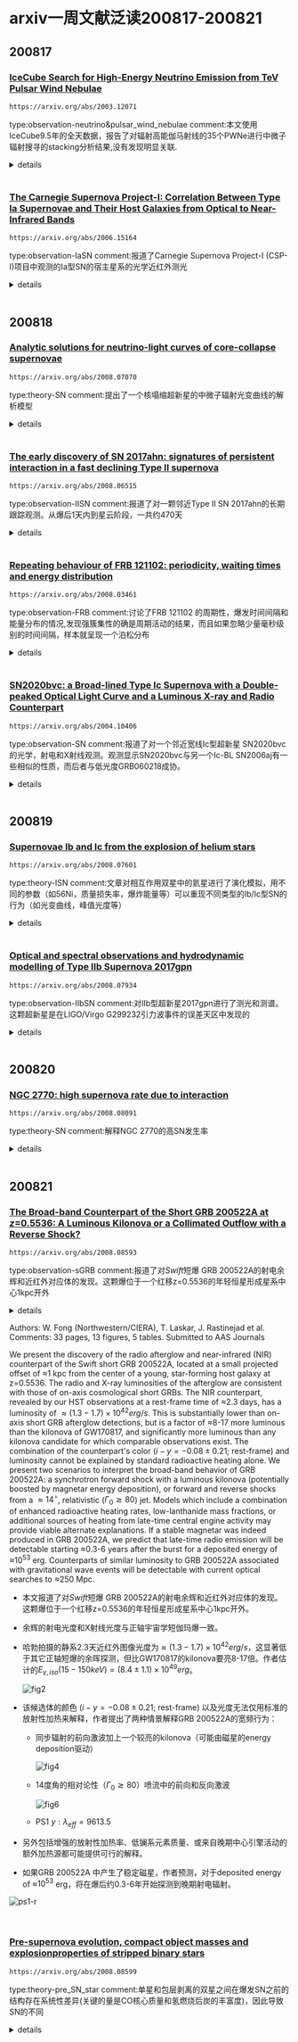 # arxiv一周文献泛读200817-200821

## 200817

### [IceCube Search for High-Energy Neutrino Emission from TeV Pulsar Wind Nebulae](./2003.12071.pdf)

`https://arxiv.org/abs/2003.12071`

type:observation-neutrino&pulsar_wind_nebulae
comment:本文使用IceCube9.5年的全天数据，报告了对辐射高能伽马射线的35个PWNe进行中微子辐射搜寻的stacking分析结果,没有发现明显关联.

<details>
<summary>details</summary>

Authors: M. G. Aartsen, M. Ackermann, J. Adams, et al.
Comments: 11 pages, 2 figures; matches the published version in ApJ

Pulsar wind nebulae (PWNe) are the main gamma-ray emitters in the Galactic plane. They are diffuse nebulae that emit nonthermal radiation. Pulsar winds, relativistic magnetized outflows from the central star, shocked in the ambient medium produce a multiwavelength emission from the radio through gamma rays. Although the leptonic scenario is able to explain most PWNe emission, a hadronic contribution cannot be excluded. A possible hadronic contribution to the high-energy gamma-ray emission inevitably leads to the production of neutrinos. Using 9.5 yr of all-sky IceCube data, we report results from a stacking analysis to search for neutrino emission from 35 PWNe that are high-energy gamma-ray emitters. In the absence of any significant correlation, we set upper limits on the total neutrino emission from those PWNe and constraints on hadronic spectral components. 

- 脉冲星风星云PWNe是具有非热辐射的弥散星云，脉冲星风是来自中心源的相对论性磁化外流，与周围介质相互作用而产生从射电到伽马射线的多波段辐射。
- 脉冲星风星云是银道面上主要的gamma-ray辐射源。
- 尽管轻子情形可以解释大部分PWNe辐射，也不能否定存在来自重子的贡献。如果在高能伽马射线辐射中存在重子的贡献，就不可避免会产生中微子。
- 本文使用IceCube9.5年的全天数据，报告了对辐射高能伽马射线的35个PWNe进行中微子辐射搜寻的stacking分析结果。
- 在没有发现明显的关联的结果下，作者给出了这些PWNe的总中微子辐射的上限，对重子光谱成分进行了限制。

</details>

<br />

### [The Carnegie Supernova Project-I: Correlation  Between Type Ia Supernovae and Their Host Galaxies from Optical to  Near-Infrared Bands](./2006.15164.pdf)

`https://arxiv.org/abs/2006.15164`

type:observation-IaSN
comment:报道了Carnegie Supernova Project-I (CSP-I)项目中观测的Ia型SN的宿主星系的光学近红外测光

<details>
<summary>details</summary>

Authors: Syed A. Uddin, Christopher R. Burns, M. M. Phillips et al.
Comments: Accepted to The Astrophysical Journal

We present optical and near-infrared ($ugriYJH$) photometry of host galaxies of Type Ia supernovae (SN Ia) observed by the Carnegie Supernova Project-I. We determine host galaxy stellar masses and, for the first time, study their correlation with SN Ia **standardized** luminosity across optical and near-infrared ($uBgVriYJH$) bands. In the individual bands, we find that SNe Ia are more luminous in more massive hosts with **luminosity offsets** ranging between −0.07±0.03 mag to −0.15±0.04 mag after **light-curve standardization**. The slope of the SN Ia Hubble residual-host mass relation is negative across all $uBgVriYJH$ bands with values ranging between −0.036±0.025 mag/dex to −0.097±0.027 mag/dex -- implying that **SNe Ia in more massive galaxies are brighter than expected**. The near-constant observed correlations across optical and near-infrared bands indicate that dust may not play a significant role in the observed **luminosity offset**--host mass correlation. We measure projected separations between SNe Ia and their host centers, and find that SNe Ia that explode beyond a projected 10 kpc have a 30% to 50% reduction of the dispersion in Hubble residuals across all bands -- making them a more uniform subset of SNe~Ia. Dust in host galaxies, peculiar velocities of nearby SN Ia, or a combination of both may drive this result as the **color excesses** of SNe Ia beyond 10 kpc are found to be generally lower than those interior, but there is also a diminishing trend of the dispersion as we exclude nearby events. We do not find that SN Ia average luminosity varies significantly when they are grouped in various **host morphological types**. Host galaxy data from this work will be useful, in conjunction with future high-redshift samples, in constraining cosmological parameters. 

- 作者报道了[Carnegie Supernova Project](https://csp.obs.carnegiescience.edu/)-I (CSP-I)项目中观测的Ia型SN的宿主星系的光学近红外测光。

  - CSP-I 2004-2010，主要对低红移（0<z<0.1） 的SNe 进行精准的多波段光变曲线测光观测以及光谱的获取。

- 决定了宿主星系质量，首次研究了它们与Ia型SN从光学到近红外 ($uBgVriYJH$) 波段标准化光度间的关系。

  ![fig3](./2006.15164_fig3.png)

- 在单个波段，发现更大质量星系的Ia型SN会更明亮，with **luminosity offsets** ranging between −0.07±0.03 mag to −0.15±0.04 mag after **light-curve standardization**(correcting for the luminosity-decline rate relation).

- Ia型 SN 哈勃残差-宿主星系质量的相关性在所有$uBgVriYJH$ 波段都是负值，变化范围为 −0.029±0.029 mag/dex to −0.093±0.031 mag/dex，这表明更大质量星系的Ia型SN比预期的更亮（由于斜率是负数，质量越大即哈勃残差绝对值越大，即实际越亮）。

  - The Hubble residual is the deviation of the inferred distance modulus to the SN, calculated from its apparent luminosity and light curve properties, away from the expected value at the SN redshift. [Kelly et al 2009](https://arxiv.org/abs/0912.0929)
  - Hubble residual is the difference between the predicted and the observed values of distance moduli after obtaining a best-fit cosmological model for a given set of SNe Ia.  We will refer to Hubble residuals as luminosities in such a way that negative values indicate more luminous SNe Ia. This work

   ![fig7](./2006.15164_fig7.png)

- 从光学到近红外波段上观测的相关性近似不变，表明尘埃在观测到的**luminosity offset**--host mass correlation中没有显著影响。

- 测量了Ia型 SNe 距离它们宿主星系中心的投影距离，发现在10kpc以上爆发的Ia SN的各波段哈勃残差的弥散要小30%到50%，表明这部分SN是一个更均匀的Ia SN 的子集。宿主星系的尘埃，邻近Ia SN的peculiar velocity (refers to the motion of an object relative to a Galactic rest fram)，都可能导致这样的结果。

  ![fig14](./2006.15164_fig14.png)

- 另外，10kpc以上 Ia SNe 的 color excesses 普遍低于10kpc以内的，but there is also a diminishing trend of the dispersion as we exclude nearby events.

  ![fig15](./2006.15164_fig15.png)

- 如果按照宿主形态类型把Ia SNe 进行分组，没有发现 Ia SNe 平均光度有显著的变化。

</details>

<br />

## 200818

### [Analytic solutions for neutrino-light curves of core-collapse supernovae](./2008.07070.pdf)

`https://arxiv.org/abs/2008.07070`

type:theory-SN
comment:提出了一个核塌缩超新星的中微子辐射光变曲线的解析模型

<details>
<summary>details</summary>

Athours: Yudai Suwa (Kyoto Sangyo U. & YITP), Akira Harada (ICRR), Ken'ichiro Nakazato (Kyushu U.), Kohsuke Sumiyoshi (NIT, Numazu College)
Comments: 12 pages, 1 figure, 1 table

Neutrino is a guaranteed signal from supernova explosions in the Milky Way and is the most valuable messenger that can provide us with information about the deepest part of supernovae. In particular, neutrinos will provide us with physical quantities, such as the radius and mass of protoneutron stars (PNS), which are the central engine of supernovae. It requires a theoretical model that connects observables such as neutrino luminosity and average energy with physical quantities. Here we show analytic solutions for the neutrino-light curve derived from the neutrino radiation transport equation by employing the diffusion approximation and the analytic density solution of the hydrostatic equation for the PNS. The neutrino luminosity and the average energy as functions of time are explicitly presented, with dependence on PNS mass, radius, the total energy of neutrinos, surface density, and opacity. The analytic solutions provide good representations of the numerical models from a few seconds after the explosion and let our rough estimate of these physical quantities to be made from observational data. 

- 文章提出了一个核塌缩超新星的中微子辐射光变曲线的解析模型。如中微子光度和平均能量随时间的变化关系，其中涉及到PNS(prototypeneutron star)质量，半径，中微子总能亮，表面密度，不透明度等参数。
- 此模型可描述爆后>~ 1s的中微子辐射行为。

![2008.07070](./2008.07070_eq47-49.png)

![fig1](./2008.07070_fig1.png)

</details>

<br />

### [The early discovery of SN 2017ahn: signatures of persistent interaction in a fast declining Type II supernova](./2008.06515.pdf)

`https://arxiv.org/abs/2008.06515`

type:observation-IISN
comment:报道了对一颗邻近Type II SN 2017ahn的长期跟踪观测。从爆后1天内到星云阶段，一共约470天

<details>
<summary>details</summary>

Authors: L. Tartaglia, D. J. Sand, J. H. Groh et al.
Comments: 24 pages (20+Appendices), 16 figures, 4 tables, submitted to ApJ

We present high-cadence, comprehensive data on the nearby (D≃33Mpc) Type II SN 2017ahn, discovered within ∼1 day of explosion, from the very early phases after explosion to the nebular phase. The observables of SN 2017ahn show a significant evolution over the ≃470d of our follow-up campaign, first showing prominent, narrow Balmer lines and other high-ionization features purely in emission (i.e. flash spectroscopy features), which progressively fade and lead to a spectroscopic evolution similar to that of more canonical Type II supernovae. Over the same period, the decline of the light curves in all bands is fast, resembling the photometric evolution of linearly declining H-rich core-collapse supernovae. The modeling of the light curves and early flash spectra suggest a complex circumstellar medium surrounding the progenitor star at the time of explosion, with a first dense shell produced during the very late stages of its evolution being swept up by the rapidly expanding ejecta within the first ∼6d of the supernova evolution, while signatures of interaction are observed also at later phases. Hydrodynamical models support the scenario in which linearly declining Type II supernovae are predicted to arise from massive yellow super/hyper giants depleted of most of their hydrogen layers.

- 报道了对一颗邻近Type II SN 2017ahn的长期跟踪观测。从爆后1天内到星云阶段，一共约470天。
  
  - 2017 02 8.29 由Cerro  Tololo  Inter-American  Observatory  (CTIO,Cerro  Pach ́on,  Chile).的0.41米 PROMPT5望远镜发现。
  - 后续观测大多使用了Las Cumbres Observatory network (Brown et al. 2013) within the Supernova Key Project的仪器，部分数据使用了挂载于智利ESO La Silla Observatory 2.2米的MPG望远镜上的Gamma-Ray Burst Optical/Near-Infrared Detector (GROND）
  
- 观测上表现出明显的演化行为，首先是有显著的窄Balmer线系以及其它的高电离度的发射特征（如耀发光谱特征），约一周后逐渐衰减并与大多数典型II型超新星的光谱演化相似。 

- 在同一阶段，所有波段的光变曲线的衰减都很快，与线性衰减的H-rich核塌缩超新星的光变相似。

  ![fig2](./2008.06515_fig2.png)

  ![fig6](./2008.06515_fig6.png)

- 对光变曲线和早期耀发光谱的模型拟合表明爆发时前身星周围的介质比较复杂，在约6天内，密度大的壳层被后面迅速扩张的抛射物扫过（with a first dense shell produced during the very late stages of its evolution being swept up by the rapidly expanding ejecta within the first ∼6d of the supernova evolution），同时在晚期也观测到了相互作用的迹象。

- 流体动力学模型支持线性衰减的II型超新星来自于耗尽大部分氢层的yellow super/hyper giants。

</details>

<br />

### [Repeating behaviour of FRB 121102: periodicity, waiting times and energy distribution](./2008.03461.pdf)

`https://arxiv.org/abs/2008.03461`

type:observation-FRB
comment:讨论了FRB 121102 的周期性，爆发时间间隔和能量分布的情况,发现强簇集性的确是周期活动的结果，而且如果忽略少量毫秒级别的时间间隔，样本就呈现一个泊松分布

<details>
<summary>details</summary>

Authors: M. Cruces, L. G. Spitler, P. Scholz et al.

Since the discovery of repetition it has been clear that the detections of fast radio burst (FRB) 121102 are **clustered**. Recently, it was argued that it is periodic, raising the question of whether the clustering reflected a not-yet-defined periodicity. We performed an extensive multi-wavelength campaign with Effelsberg, Green Bank telescope and the Arecibo observatory to **shadow** the Gran Telescope Canaria (optical), NuSTAR (X-ray) and INTEGRAL (gamma-ray). We detected 36 bursts with Effelsberg, one with a pulse width of 39ms. <font color=red>We tested the periodicity hypothesis using 165-hr of Effelsberg, and find a periodicity of 161±5 days</font>. We predict the source to be active from 2020-07-09 to 2020-10-14 and, posteriorly, from 2020-12-17 to 2021-03-24. With the bursts detected, we compare the **waiting times** between consecutive bursts with a Weibull distribution with shape parameter k<1, and a Poissonian distribution. We conclude that the strong clustering was indeed a consequence of a periodic activity and show that if few events of millisecond scale separation are excluded, the sample agrees with a Poissonian distribution. We model the bursts cumulative energy distribution, with energies from ~ $10^{38}-10^{39}$ erg, and find that it is well described by a power-law with slope of γ=−1.1±0.2. We exclude a time changing slope to reconcile the discrepancies between the published values and propose that a single power-law might not fit the data over many orders of magnitude. With one burst detected during simultaneous NuSTAR observations, we place a 5-σ upper limit of $6−40×10^{46}$ erg on the 3−79 keV energy of an X-ray burst counterpart. 

- 本文讨论了FRB 121102 的周期性，爆发时间间隔和能量分布的情况。

- 对于FRB 121102的探测是簇集的（clustered）。这些簇集的爆发是否反映了还未被定义的周期性？

- 作者利用Effelsberg（17年9月到20年6月）、Green Bank和Arecibo进行了长期的多波段观测to **shadow** the Gran Telescope Canaria (optical), NuSTAR (X-ray) and INTEGRAL (gamma-ray).

- Effelsberg探测到了36个爆，其中一个的脉冲宽度为39ms。作者对165小时的Effelsberg观测数据进行了周期性检验，发现161±5天的周期性行为，预测此源在2020-07-09 to 2020-10-14为活跃期，下一个活跃期为2020-12-17 to 2021-03-24。

- 作者把这些连续探测间等待时间与形状参数k<1的韦伯分布以及泊松分布比较，发现强簇集性的确是周期活动的结果，而且如果忽略少量毫秒级别的时间间隔，样本就呈现一个泊松分布。

  ![tab5](./2008.03461_tab5.png)

- 作者在拟合了~ $10^{38}-10^{39}$ erg能段的爆发累计能量分布，发现其较好符合斜率γ=−1.1±0.2的幂率。

- 有一个爆同时被NuSTAR探测到，给出了X-射线对应体在3−79 keV 区间内的5-σ能量上限为$6−40×10^{46}$ erg

</details>

<br />

### [SN2020bvc: a Broad-lined Type Ic Supernova with a Double-peaked Optical Light Curve and a Luminous X-ray and Radio Counterpart](./2004.10406v2.pdf)

`https://arxiv.org/abs/2004.10406`

type:observation-SN
comment:报道了对一个邻近宽线Ic型超新星 SN2020bvc的光学，射电和X射线观测。观测显示SN2020bvc与另一个Ic-BL SN2006aj有一些相似的性质，而后者与低光度GRB060218成协。

<details>
<summary>details</summary>

Authors: Anna Y. Q. Ho, S. R. Kulkarni, Daniel A. Perley et al.
Commetns: Accepted to ApJ. 39 pages, 17 figures. Comments welcome

We present optical, radio, and X-ray observations of SN2020bvc (=ASASSN20bs; ZTF20aalxlis), a nearby (z=0.0252; d=114 Mpc) broad-lined (BL) Type Ic supernova (SN). Our observations show that SN2020bvc shares several properties in common with the Ic-BL SN2006aj, which was associated with the low-luminosity gamma-ray burst (LLGRB) 060218. First, the 10 GHz radio light curve is on the faint end of LLGRB-SNe ($L_{radio}≈10^{37}erg/s$): we model our VLA observations (spanning 13-43 d) as synchrotron emission from a mildly relativistic (v≳0.3c) forward shock. Second, with Swift and Chandra we detect X-ray emission ($L_X≈10^{41}erg/s$) that is not naturally explained as inverse Compton emission or as part of the same synchrotron spectrum as the radio emission. Third, high-cadence (6×/night) data from the Zwicky Transient Facility (ZTF) shows a double-peaked optical light curve, the first peak from shock-cooling emission from extended low-mass material (mass $M_e<10^{−2}M_⊙$ at radius $R>10^{12}cm$) and the second peak from the radioactive decay of Ni-56. SN2020bvc is the first confirmed double-peaked Ic-BL SN discovered without a GRB trigger, so it is noteworthy that it shows X-ray and radio emission similar to LLGRB-SNe: this is consistent with models in which the same mechanism produces both the LLGRB and the shock-cooling emission. For four of the five other nearby (z≲0.05) Ic-BL SNe with ZTF high-cadence data, we rule out a first peak like that seen in SN2006aj and SN2020bvc, i.e. that lasts ≈1d and reaches a peak luminosity M≈−18. X-ray and radio follow-up observations of future such events will establish whether double-peaked optical light curves are indeed predictive of LLGRB-like X-ray and radio emission. 

- 报道了对一个邻近（z=0.0252; d=114 Mpc）的宽线Ic型超新星 SN2020bvc的光学，射电和X射线观测。观测显示SN2020bvc与另一个Ic-BL SN2006aj有一些相似的性质，而后者与低光度GRB060218成协。
  - 半数GRB-SNe成协的GRB是LLGRB，$L_{\gamma,iso} < 10^{48.5} erg/s$。宇宙学GRB $L_{\gamma,iso} > 10^{49.5} erg/s$。
  - LLGRB 的普遍程度是 宇宙学GRB的10倍到100倍（Soderberg et al. 2006; Liang
    et al. 2007），但探测率很低，样本很少，传统GRBs, LLGRBs, Ic-BL SNe的联系还不清楚。
  - 通过光学-X射线-射电的观测来发现与GRB相关的但没有GRB触发的事件现象可以帮助加深对三者联系的理解。
  - SN2020bvc于2月4.34首次探测到（P48），$i=17.48 \pm 0.05 mag$，$ra= 14:33:57.01,dec=40:14:37.5$。而最近一次non-detection为ASAS-SN的0.67天前即Feb 03.67，$o>19.4mag$。探测的2小时后P60的SEDM进行测谱，光谱由热连续谱主导，有一些宿主星系的氢线以及微弱的吸收线。在Feb 08.24使用Liverpool Telescope的SPRAT再次测谱，显示出Ic-BL SN的特征。

  ![fig2](./2004.10406_fig2.png)

![tab1](./2004.10406_tab1.png)

![fig4](./2004.10406_fig4.png)

![fig4note](./2004.10406_fig4note.png)

- 首先，10GHz的射电光变曲线在LLGRB-SNe中处于弱端（$L_{radio}≈10^{37}erg/s$），采用来自轻相对论性前向激波（v≳0.3c）的同步辐射情景来拟合VLA观测（14-43d）。

- 其次，使用$Swift$和$Chandra$探测的X射线辐射（$L_X≈10^{41}erg/s$）用逆康普顿散射或是用同步辐射都不能很好的解释观测（that is **not naturally** explained as inverse Compton emission or as part of the same synchrotron spectrum as the radio emission.），可能是多成分的辐射。

- 第三，高节奏（6x/night）的ZTF观测呈现了一个双峰的光变曲线，第一个峰来自延展的低质量物质 (mass $M_e<10^{−2}M_⊙$ at radius $R>10^{12}cm$)的激波冷却（shock-cooling ），第二个峰来自Ni-56的放射性衰变。

- SN2020bvc是第一个被证实的没有探测到GRB的双峰Ic-BL SN，而且它展示出了与LLGRB-SNe相似的X射线和射电辐射：这符合LLGRB和激波冷却辐射产生自相同机制的模型是符合的。

- 在另外5个ZTF观测的邻近（z≲0.05）的Ic-BL SNe中，4个SN没有类似于SN2006aj和SN2020bvc第一个峰（持续1天，峰值达到M=-18）的峰。

  ![fig17](./2004.10406_fig17.png)

- 对未来这类事件的X射线和射电的跟踪观测将有助于确定双峰光学光变曲线是否能预测类LLGRB的X射线和射电辐射。

</details>

<br />

## 200819

### [Supernovae Ib and Ic from the explosion of helium stars](./2008.07601.pdf)

`https://arxiv.org/abs/2008.07601`

type:theory-ISN
comment:文章对相互作用双星中的氦星进行了演化模拟，用不同的参数（如56Ni，质量损失率，爆炸能量等）可以重现不同类型的Ib/Ic型SN的行为（如光变曲线，峰值光度等）

<details>
<summary>details</summary>

Authors: Luc Dessart, Sung-Chul Yoon, David R. Aguilera-Dena, and Norbert Lange
Comments: Accepted for publication in A&A

Much difficulty has so far prevented the emergence of a consistent scenario for the origin of Type Ib and Ic supernovae (SNe). Either the SN rates, or the ejecta masses and composition were in tension with inferred properties from observations. Here, we follow a heuristic approach by examining the fate of helium stars in the mass range 4 to 12 Msun, which presumably form in interacting binaries. The  helium  stars  are  evolved  using  stellar  wind  mass  loss  rates  that  agree  with  observations,  and  which  reproduce  the  observed luminosity range of galactic WR stars, leading to stellar masses at core collapse in the range 3 to 5.5 Msun. We then explode these models adopting an explosion energy proportional to the ejecta mass, roughly consistent with theoretical predictions. We impose a fixed 56Ni mass and strong mixing. The SN radiation from 3 to 100 d is computed self-consistently starting from the input stellar models using the time-dependent non-local thermodynamic equilibrium radiative-transfer code CMFGEN. By design, our fiducial models yield very similar light curves, with a rise time of about 20 d and a peak luminosity of ~ $10^{42.2}erg/s, in line with representative SNe Ibc. <font color=red>The less massive progenitors retain a He-rich envelope and reproduce the color, line widths, and line strengths of a representative sample of SNe Ib, while stellar winds remove most of the helium in the more massive progenitors, whose spectra match typical SNe Ic in detail.</font> The transition between the predicted Ib-like and Ic-like spectra is continuous, but it is sharp, such that the resulting models essentially form a dichotomy. Further models computed with varying explosion energy,56Ni mass, and long-term power injection from the remnant show that a moderate variation of these parameters can reproduce much of the diversity of SNe Ibc. We conclude that stars stripped by a binary companion can account for the vast majority of ordinary Type Ib and Ic SNe, and that stellar wind mass loss is the key to remove the helium envelope in the progenitors of SNe Ic

- 文章对相互作用双星中的氦星进行了演化模拟，用不同的参数（如56Ni，质量损失率，爆炸能量等）可以重现不同类型的Ib/Ic型SN的行为（如光变曲线，峰值光度等）。
- 质量不那么大的前身星会保留富He的包层，可重现典型Ib型SN的颜色，线宽，线强度。
- 更大质量的前身星的氦被星风剥离，产生典型Ic型SN的光谱细节。
- 结论是在双星中被伴星剥离的恒星可以解释绝大多数的普通SNe-Ib和Ic，且星风质量损失是SN-Ic前身中氦包层被剥离的关键。

</details>

<br />

### [Optical and spectral observations and hydrodynamic modelling of Type IIb Supernova 2017gpn](./2008.07934.pdf)

`https://arxiv.org/abs/2008.07934`

type:observation-IIbSN
comment:对IIb型超新星2017gpn进行了测光和测谱。这颗超新星是在LIGO/Virgo G299232引力波事件的误差天区中发现的

<details>
<summary>details</summary>

Authors: Elena A. Balakina, Maria V. Pruzhinskaya, ...  Xiaofeng Wang, Danfeng Xiang, Han Lin et al.
Comments: 18 pages, 13 figures

In this work we present the photometric and spectroscopic observations of Type IIb Supernova 2017gpn. This supernova was discovered in the error-box of LIGO/Virgo G299232 gravitational-wave event. We obtained the light curves in B and R passbands and modelled them numerically using the one-dimensional radiation hydrocode STELLA. The best-fit model has the following parameters: the pre-SN star mass and the radius are 3.5 Msun and 50 Rsun, respectively; the explosion energy is $E_{exp} = 1.2 * 10^{51} erg$; the mass of radioactive nickel is $M_{56Ni} =0.11 M_{sun}$, which is totally mixed through the ejecta, the mass of the hydrogen envelope 0.06 Msun. Moreover, SN 2017gpn is a confirmed SN IIb that is located at the farthest distance from the center of its host galaxy NGC 1343 (i.e. the projected distance is about 21 kpc). This challenges the scenario of the origin of Type IIb Supernovae from massive stars. 

- 对IIb型超新星2017gpn进行了测光和测谱。这颗超新星是在LIGO/Virgo G299232引力波事件的误差天区中发现的。
  - 在O2的最后一天2017 08 27.017，首先由MASTER发现，名为 MASTER OT J033744.97+723159.0
  - 作者使用SAO RAS 的 Zeiss-1000 望远镜进行了20次测光
  - 兴隆216参与了后续测谱，进一步证实SN类型
- 对B R波段的光变曲线进行了拟合（one-dimensional radiation hydrocode STELLA），最佳拟合参数为：
  -  前身星质量和半径：3.5 $M_⊙$ ， 50 $R_⊙$
  -  爆炸能量：$E_{exp} = 1.2 * 10^{51} erg$
  -  56Ni质量： $M_{56Ni} =0.11 M_⊙$，完全与抛射物混合
- SN 2017gpn是已确定的距离宿主星系最远的IIb SN （21 kpc from NGC 1343）

</details>

<br />

## 200820

### [NGC 2770: high supernova rate due to interaction ](./2008.08091.pdf)

`https://arxiv.org/abs/2008.08091`

type:theory-SN
comment:解释NGC 2770的高SN发生率

<details>
<summary>details</summary>

Authors: Michał J. Michałowski, Christina Thöne, Antonio de Ugarte Postigo et al.
Comments: Astronomy & Astrophysics, in press, 8 pages, 3 figures, 1 table

Context. Galaxies that hosted many core-collapse supernova (SN) explosions can be used to study the conditions necessary for the formation of massive stars. NGC 2770 was dubbed an SN factory because it hosted four core-collapse SNe in 20 years (three type Ib and one type IIn). Its star formation rate (SFR) was reported to not be enhanced and, therefore, not compatible with such a high SN rate.

Aims. We aim to explain the high SN rate of NGC 2770.

Methods. We used archival HI line data for NGC 2770 and reinterpreted the Hα and optical continuum data.

Results.Even though the continuum-based SFR indicators do not yield high values, the dust-corrected Hα luminosity implies  a high SFR, consistent with the high SN rate. Such a disparity between the SFR estimators is an indication of recently enhanced starformation activity because the continuum indicators trace long timescales of the order of 100 Myr, unlike the line indicators, which trace timescales of the order of 10 Myr. Hence, the unique feature of NGC 2770 compared to other galaxies is the fact that it was observed very shortly after the enhancement of the SFR. It also has high dust extinction,E(B−V) above 1 mag. We provide support for the hypothesis that the increased SFR in NGC 2770 is due to the interaction with its companion galaxies. We report an HI bridge between NGC 2770 and its closest companion and the existence of a total of four companions within 100 kpc (one identified for the first time). There are no clear HI concentrations close to the positions of SNe in NGC 2770 such as those detected for hosts of gamma-ray bursts (GRBs) and broad-lined SNe type Ic (IcBL).This suggests that the progenitors of type Ib SNe are not born out of recently accreted atomic gas, as was suggested for GRB and IcBL SN progenitors.

- NGC 2770 在20年内发生了4次核塌缩超新星事件（3个Ib 1个IIn），有很高的SN发生率，而其恒星形成率（SFR）没有发现有增大，与高SN发生率不匹配 (Thöne et al. 2009)。
- 本篇文章的目标是解释NGC 2770的高SN发生率。
- 分别使用了基于连续谱（continuum-based）和尘埃修正的Hα 光度来估算SFR。前者没有给出较高的SFR，后者则给出高的SFR（40-50$M_⊙ /yr$ ），与高SN发生率匹配。两种方法的不一致可能是因为前者追踪的时标较长，数量级100Myr；而后者相对较短，为10Myr，表明NGC 2770的S恒星形成活动在最近被增强。
- 作者提出NGC 2770 的 SFR 增大的原因是其与伴星系的相互作用。
- NGC 2770 中 SN 发生的位置没有像在GRB和宽线Ic型SN的宿主星系中发现的明显的HI聚集（concentration），表明Ib SN的前身星不像GRB和IcBL SN的前身星那样产生于新近加速吸积的原子气体（recently accreted atomic gas）。

</details>

<br />

## 200821

### [The Broad-band Counterpart of the Short GRB 200522A at *z*=0.5536: A Luminous Kilonova or a Collimated Outflow with a Reverse Shock?](./2008.08593.pdf)

`https://arxiv.org/abs/2008.08593`

type:observation-sGRB
comment:报道了对$Swift$短爆 GRB 200522A的射电余辉和近红外对应体的发现。这颗爆位于一个红移z=0.5536的年轻恒星形成星系中心1kpc开外

<details>
<summary>details</details>

Authors: W. Fong (Northwestern/CIERA), T. Laskar, J. Rastinejad  et al.
Comments: 33 pages, 13 figures, 5 tables. Submitted to AAS Journals

We present the discovery of the radio afterglow and near-infrared (NIR) counterpart of the Swift short GRB 200522A, located at a small projected offset of ≈1 kpc from the center of a young, star-forming host galaxy at z=0.5536. The radio and X-ray luminosities of the afterglow are consistent with those of on-axis cosmological short GRBs. The NIR counterpart, revealed by our HST observations at a rest-frame time of ≈2.3 days, has a luminosity of $≈(1.3−1.7)×10^{42} erg/s$. This is substantially lower than on-axis short GRB afterglow detections, but is a factor of ≈8-17 more luminous than the kilonova of GW170817, and significantly more luminous than any kilonova candidate for which comparable observations exist. The combination of the counterpart's color ($i−y=− 0.08±0.21$; rest-frame) and luminosity cannot be explained by standard radioactive heating alone. We present two scenarios to interpret the broad-band behavior of GRB 200522A: a synchrotron forward shock with a luminous kilonova (potentially boosted by magnetar energy deposition), or forward and reverse shocks from a $≈14^∘$, relativistic ($Γ_0≳80$) jet. Models which include a combination of enhanced radioactive heating rates, low-lanthanide mass fractions, or additional sources of heating from late-time central engine activity may provide viable alternate explanations. If a stable magnetar was indeed produced in GRB 200522A, we predict that late-time radio emission will be detectable starting ≈0.3-6 years after the burst for a deposited energy of ≈$10^{53}$ erg. Counterparts of similar luminosity to GRB 200522A associated with gravitational wave events will be detectable with current optical searches to ≈250 Mpc. 

- 本文报道了对$Swift$短爆 GRB 200522A的射电余辉和近红外对应体的发现。这颗爆位于一个红移z=0.5536的年轻恒星形成星系中心1kpc开外。

- 余辉的射电光度和X射线光度与正轴宇宙学短伽玛爆一致。

- 哈勃拍摄的静系2.3天近红外图像光度为$≈(1.3−1.7)×10^{42} erg/s$，这显著低于其它正轴短爆的余晖探测，但比GW170817的kilonova要亮8-17倍。作者估计的$E_{\gamma,iso}(15-150keV) = (8.4 \pm 1.1) \times 10^{49} erg$。

  ![fig2](./2008.08593_fig2.png)

- 该候选体的颜色 ($i−y=−0.08±0.21$; rest-frame) 以及光度无法仅用标准的放射性加热来解释，作者提出了两种情景解释GRB 200522A的宽频行为：

  - 同步辐射的前向激波加上一个较亮的kilonova（可能由磁星的energy deposition驱动）

    ![fig4](./2004.08593_fig4.png)

  - 14度角的相对论性（$Γ_0≳80$）喷流中的前向和反向激波

    ![fig6](./2004.08593_fig6.png)

  - PS1 $y: \lambda_{eff} = 9613.5$

- 另外包括增强的放射性加热率、低镧系元素质量、或来自晚期中心引擎活动的额外加热源都可能提供可行的解释。

- 如果GRB 200522A 中产生了稳定磁星，作者预测，对于deposited energy of ≈$10^{53}$ erg，将在爆后约0.3-6年开始探测到晚期射电辐射。

![ps1-r](./2008.08593_ps1r.png)

</details>

<br />

### [Pre-supernova evolution, compact object masses and explosionproperties of stripped binary stars](./2008.08599.pdf)

`https://arxiv.org/abs/2008.08599`

type:theory-pre_SN_star
comment:单星和包层剥离的双星之间在爆发SN之前的结构存在系统性差异(关键的量是CO核心质量和氢燃烧后炭的丰富度)，因此导致SN的不同

<details>
  <summary>details</summary>

 Authors: F.R.N. Schneider, Ph. Podsiadlowski, and B. M ̈uller 
 Comments: 24 pages (incl. appendix), 17 figures, 2 tables; submitted to A&A; comments welcome

 The era of large transient surveys, gravitational-wave observatories and multi-messenger astronomy has opened up new possibilitiesfor our understanding of the evolution and final fate of massive stars. Most massive stars are born in binary or higher-order multiple systems and exchange mass with a companion star during their lives. In particular, the progenitors of a large fraction of compact object mergers, and Galactic neutron stars (NSs) and black holes (BHs) have been stripped offtheir envelopes by a binary companion.Here, we study the evolution of single and stripped binary stars up to core collapse with the stellar evolution code Mesa and their final fates with a parametric supernova (SN) model. We find that stripped binary stars can have systematically different pre-SN structures compared to genuine single stars and thus also different SN outcomes. The bases of these differences are already established by the end of core helium burning and are preserved up to core collapse. Consequently, we find that Case A & B stripped stars and single & Case C stripped stars develop qualitatively similar pre-SN core structures. We find a non-monotonic pattern of NS and BH formationas a function of CO core mass that is different in single and stripped binary stars. In terms of initial masses, single stars of 35 Msun all form BHs, while this transition is only at about 70 Msun in stripped stars. On average, stripped stars give rise to lower NS and BHmasses, higher explosion energies, higher kick velocities and higher nickel yields. Within a simplified population synthesis model, w eshow that our results lead to a significant reduction of the rates of BH-NS and BH-BH mergers with respect to typical assumptionsmade on NS and BH formation. Therefore, we predict lower detection rates of such merger events by, e.g., advanced LIGO thanis often considered. We further show how certain features in the NS–BH mass distribution of single and stripped stars relate to thechirp-mass distribution of compact object mergers. Further implications of our findings are discussed with respect to the missingred-supergiant problem, a possible mass gap between NSs and BHs, X-ray binaries and observationally inferred nickel masses fromType Ib/c and IIP SNe.

 - 单星和包层剥离的双星之间在爆发SN之前的结构存在系统性差异(关键的量是CO核心质量和氢燃烧后炭的丰富度)，因此导致SN的不同。这些差异在核心氦燃烧结束时已经开始存在，一直延续到核塌缩。
 - 初始质量大于35倍太阳质量的单星最后都会形成黑洞，而对于剥离双星，这个质量是70太阳质量。
 - 平均而言，剥离恒星会导致较低的NS和BH质量，较高的爆炸能量，较高的反冲速度和较高的Ni产率。
 - 简化的population综合模型表明，本文的结果将导致BH-NS和BH-BH并合的几率将会比传统预期大大降低。

</details>

